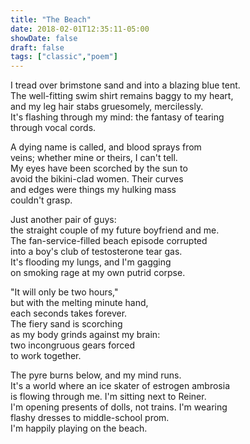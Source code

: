 ```yaml
---
title: "The Beach"
date: 2018-02-01T12:35:11-05:00
showDate: false 
draft: false
tags: ["classic","poem"]
---
```


I tread over brimstone sand and into a blazing blue tent.  
The well-fitting swim shirt remains baggy to my heart,  
and my leg hair stabs gruesomely, mercilessly.  
It's flashing through my mind: the fantasy of tearing  
through vocal cords.  

A dying name is called, and blood sprays from  
veins; whether mine or theirs, I can't tell.  
My eyes have been scorched by the sun to  
avoid the bikini-clad women. Their curves  
and edges were things my hulking mass  
couldn't grasp.  

Just another pair of guys:  
the straight couple of my future boyfriend and me.  
The fan-service-filled beach episode corrupted  
into a boy's club of testosterone tear gas.  
It's flooding my lungs, and I'm gagging  
on smoking rage at my own putrid corpse.  

"It will only be two hours,"  
but with the melting minute hand,  
each seconds takes forever.  
The fiery sand is scorching  
as my body grinds against my brain:  
two incongruous gears forced  
to work together.  

The pyre burns below, and my mind runs.  
It's a world where an ice skater of estrogen ambrosia  
is flowing through me. I'm sitting next to Reiner.  
I'm opening presents of dolls, not trains. I'm wearing  
flashy dresses to middle-school prom.  
I'm happily playing on the beach.  
